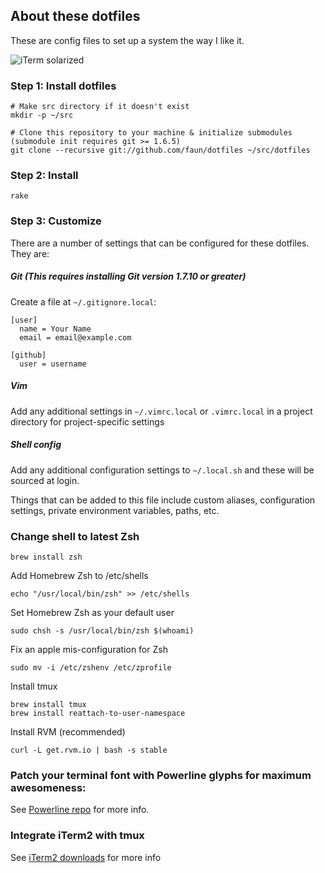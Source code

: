 ## About these dotfiles

These are config files to set up a system the way I like it.

![iTerm solarized](http://cl.ly/1m312N052t0m3P2W1D3V/iTerm%20Solarized.png "iTerm solarized")

### Step 1: Install dotfiles

    # Make src directory if it doesn't exist
    mkdir -p ~/src

    # Clone this repository to your machine & initialize submodules (submodule init requires git >= 1.6.5)
    git clone --recursive git://github.com/faun/dotfiles ~/src/dotfiles

### Step 2: Install

    rake

### Step 3: Customize

There are a number of settings that can be configured for these dotfiles. They are:

##### Git (This requires installing Git version 1.7.10 or greater)

Create a file at `~/.gitignore.local`:

    [user]
      name = Your Name
      email = email@example.com

    [github]
      user = username

##### Vim

Add any additional settings in `~/.vimrc.local` or `.vimrc.local` in a project directory for project-specific settings

##### Shell config

Add any additional configuration settings to `~/.local.sh` and these will be sourced at login.

Things that can be added to this file include custom aliases, configuration settings, private environment variables, paths, etc.

### Change shell to latest Zsh

    brew install zsh


Add Homebrew Zsh to /etc/shells

    echo "/usr/local/bin/zsh" >> /etc/shells

Set Homebrew Zsh as your default user

    sudo chsh -s /usr/local/bin/zsh $(whoami)

Fix an apple mis-configuration for Zsh

    sudo mv -i /etc/zshenv /etc/zprofile

Install tmux

    brew install tmux
    brew install reattach-to-user-namespace

Install RVM (recommended)

    curl -L get.rvm.io | bash -s stable

### Patch your terminal font with Powerline glyphs for maximum awesomeness:
  See [Powerline repo](https://github.com/Lokaltog/vim-powerline/tree/develop/fontpatcher) for more info.

### Integrate iTerm2 with tmux
  See [iTerm2 downloads](http://code.google.com/p/iterm2/downloads/list) for more info
